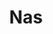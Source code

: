 ---
title: "Nas"
summary: "Nasir bin Olu Dara Jones , better known by his stage name Nas , is an American rapper. Rooted in East Coast hip hop, he is regarded as one of the greatest rappers of all time. The son of jazz musician Olu Dara, Jones began his musical career in 1989 as he adopted the moniker of \"Nasty Nas\" and recorded demos for Large Professor. He was later featured on the 1991 song \"Live at the Barbeque\" by Main Source.
Nas's debut album, Illmatic , received universal acclaim upon release, and is considered to be one of the greatest hip hop albums of all time; in 2020, the album was inducted into the Library of Congress's National Recording Registry. His second album It Was Written debuted atop the Billboard 200 and charted for four consecutive weeks; the album, along with its single \"If I Ruled the World \" , catapulted Nas into international success. Both released in 1999, Nas's albums I Am and Nastradamus were criticized as inconsistent and too commercially oriented, and critics and fans feared that his output was declining in quality.From 2001 to 2005, Nas was involved in a highly publicized feud with Jay-Z, popularized by the diss track \"Ether\". It was this feud, along with Nas's albums Stillmatic , God's Son , and the double album Street's Disciple , that helped restore his critical standing. After squashing the feud, Nas signed to Jay-Z's Def Jam Recordings in 2006 and went in a more provocative, politicized direction with the albums Hip Hop Is Dead and his untitled 9th studio album . In 2010, Nas released Distant Relatives, a collaboration album with Damian Marley, donating all royalties to charities active in Africa. His 10th studio album, Life Is Good , was nominated for Best Rap Album at the 55th Annual Grammy Awards. After receiving thirteen nominations, his 12th studio album, King's Disease , won him his first Grammy for Best Rap Album at the 63rd Annual Grammy Awards; he then followed it by releasing his 13th studio album, King's Disease II , as the album's sequel. In the same year, his 14th studio album, Magic, was released on Christmas Eve. King's Disease III is his fourth consecutive album with producer Hit-Boy.
In 2012, The Source ranked him second on their list of the \"Top 50 Lyricists of All Time\". In 2013, Nas was ranked 4th on MTV's \"Hottest MCs in the Game\" list. About.com ranked him first on their list of the \"50 Greatest MCs of All Time\" in 2014, and a year later, Nas was featured on the \"10 Best Rappers of All Time\" list by Billboard. He is also an entrepreneur through his own record label; he serves as associate publisher of Mass Appeal magazine and the co-founder of Mass Appeal Records.
Nas has released fifteen studio albums since 1994, ten of which are certified gold, platinum or multi-platinum in the U.S."
image: "nas.jpg"
apple_music_artist_url: "https://music.apple.com/gb/artist/nas/35307"
wikipedia_url: "https://en.wikipedia.org/wiki/Nas"
---